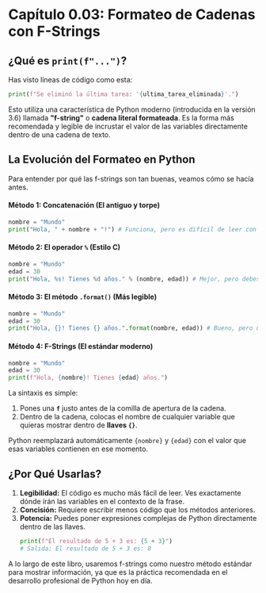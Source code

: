 # Capítulo 0.03: Formateo de Cadenas con F-Strings

## ¿Qué es `print(f"...")`?

Has visto líneas de código como esta:
```python
print(f"Se eliminó la última tarea: '{ultima_tarea_eliminada}'.")
```
Esto utiliza una característica de Python moderno (introducida en la versión 3.6) llamada **"f-string"** o **cadena literal formateada**. Es la forma más recomendada y legible de incrustar el valor de las variables directamente dentro de una cadena de texto.

## La Evolución del Formateo en Python

Para entender por qué las f-strings son tan buenas, veamos cómo se hacía antes.

#### **Método 1: Concatenación (El antiguo y torpe)**
```python
nombre = "Mundo"
print("Hola, " + nombre + "!") # Funciona, pero es difícil de leer con muchas variables
```

#### **Método 2: El operador `%` (Estilo C)**
```python
nombre = "Mundo"
edad = 30
print("Hola, %s! Tienes %d años." % (nombre, edad)) # Mejor, pero debes recordar los tipos (%s para string, %d para entero)
```

#### **Método 3: El método `.format()` (Más legible)**
```python
nombre = "Mundo"
edad = 30
print("Hola, {}! Tienes {} años.".format(nombre, edad)) # Bueno, pero un poco verboso
```

#### **Método 4: F-Strings (El estándar moderno)**
```python
nombre = "Mundo"
edad = 30
print(f"Hola, {nombre}! Tienes {edad} años.")
```
La sintaxis es simple:
1.  Pones una **`f`** justo antes de la comilla de apertura de la cadena.
2.  Dentro de la cadena, colocas el nombre de cualquier variable que quieras mostrar dentro de **llaves `{}`**.

Python reemplazará automáticamente `{nombre}` y `{edad}` con el valor que esas variables contienen en ese momento.

## ¿Por Qué Usarlas?

1.  **Legibilidad:** El código es mucho más fácil de leer. Ves exactamente dónde irán las variables en el contexto de la frase.
2.  **Concisión:** Requiere escribir menos código que los métodos anteriores.
3.  **Potencia:** Puedes poner expresiones complejas de Python directamente dentro de las llaves.
    ```python
    print(f"El resultado de 5 + 3 es: {5 + 3}")
    # Salida: El resultado de 5 + 3 es: 8
    ```

A lo largo de este libro, usaremos f-strings como nuestro método estándar para mostrar información, ya que es la práctica recomendada en el desarrollo profesional de Python hoy en día.

